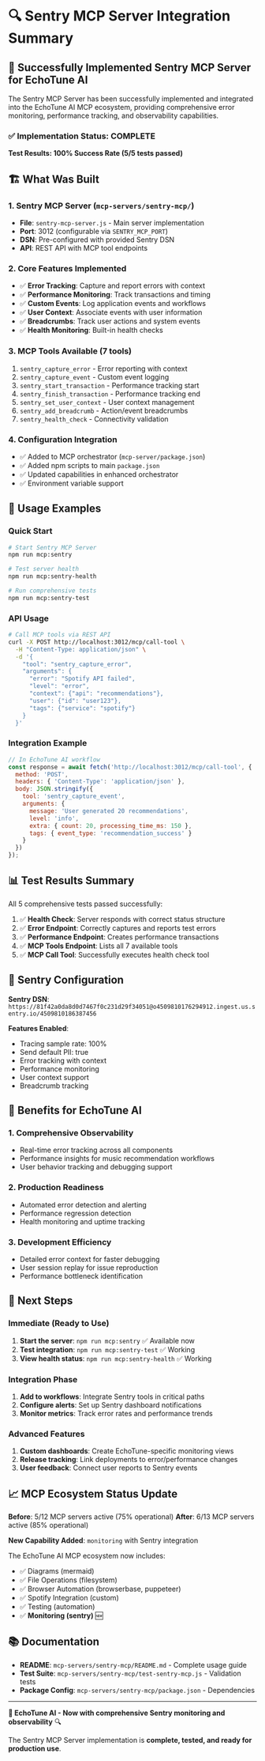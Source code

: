 # 🔍 Sentry MCP Server Integration Summary

## 🎉 Successfully Implemented Sentry MCP Server for EchoTune AI

The Sentry MCP Server has been successfully implemented and integrated into the EchoTune AI MCP ecosystem, providing comprehensive error monitoring, performance tracking, and observability capabilities.

### ✅ Implementation Status: COMPLETE

**Test Results: 100% Success Rate (5/5 tests passed)**

## 🏗️ What Was Built

### 1. **Sentry MCP Server** (`mcp-servers/sentry-mcp/`)
- **File**: `sentry-mcp-server.js` - Main server implementation
- **Port**: 3012 (configurable via `SENTRY_MCP_PORT`)
- **DSN**: Pre-configured with provided Sentry DSN
- **API**: REST API with MCP tool endpoints

### 2. **Core Features Implemented**
- ✅ **Error Tracking**: Capture and report errors with context
- ✅ **Performance Monitoring**: Track transactions and timing
- ✅ **Custom Events**: Log application events and workflows
- ✅ **User Context**: Associate events with user information
- ✅ **Breadcrumbs**: Track user actions and system events
- ✅ **Health Monitoring**: Built-in health checks

### 3. **MCP Tools Available** (7 tools)
1. `sentry_capture_error` - Error reporting with context
2. `sentry_capture_event` - Custom event logging
3. `sentry_start_transaction` - Performance tracking start
4. `sentry_finish_transaction` - Performance tracking end
5. `sentry_set_user_context` - User context management
6. `sentry_add_breadcrumb` - Action/event breadcrumbs
7. `sentry_health_check` - Connectivity validation

### 4. **Configuration Integration**
- ✅ Added to MCP orchestrator (`mcp-server/package.json`)
- ✅ Added npm scripts to main `package.json`
- ✅ Updated capabilities in enhanced orchestrator
- ✅ Environment variable support

## 🔧 Usage Examples

### Quick Start
```bash
# Start Sentry MCP Server
npm run mcp:sentry

# Test server health  
npm run mcp:sentry-health

# Run comprehensive tests
npm run mcp:sentry-test
```

### API Usage
```bash
# Call MCP tools via REST API
curl -X POST http://localhost:3012/mcp/call-tool \
  -H "Content-Type: application/json" \
  -d '{
    "tool": "sentry_capture_error",
    "arguments": {
      "error": "Spotify API failed",
      "level": "error",
      "context": {"api": "recommendations"},
      "user": {"id": "user123"},
      "tags": {"service": "spotify"}
    }
  }'
```

### Integration Example
```javascript
// In EchoTune AI workflow
const response = await fetch('http://localhost:3012/mcp/call-tool', {
  method: 'POST',
  headers: { 'Content-Type': 'application/json' },
  body: JSON.stringify({
    tool: 'sentry_capture_event',
    arguments: {
      message: 'User generated 20 recommendations',
      level: 'info',
      extra: { count: 20, processing_time_ms: 150 },
      tags: { event_type: 'recommendation_success' }
    }
  })
});
```

## 📊 Test Results Summary

All 5 comprehensive tests passed successfully:

1. ✅ **Health Check**: Server responds with correct status structure
2. ✅ **Error Endpoint**: Correctly captures and reports test errors  
3. ✅ **Performance Endpoint**: Creates performance transactions
4. ✅ **MCP Tools Endpoint**: Lists all 7 available tools
5. ✅ **MCP Call Tool**: Successfully executes health check tool

## 🔐 Sentry Configuration

**Sentry DSN**: `https://81f42a0da8d0d7467f0c231d29f34051@o4509810176294912.ingest.us.sentry.io/4509810186387456`

**Features Enabled**:
- Tracing sample rate: 100%
- Send default PII: true
- Error tracking with context
- Performance monitoring
- User context support
- Breadcrumb tracking

## 🎯 Benefits for EchoTune AI

### 1. **Comprehensive Observability**
- Real-time error tracking across all components
- Performance insights for music recommendation workflows
- User behavior tracking and debugging support

### 2. **Production Readiness**
- Automated error detection and alerting
- Performance regression detection
- Health monitoring and uptime tracking

### 3. **Development Efficiency** 
- Detailed error context for faster debugging
- User session replay for issue reproduction
- Performance bottleneck identification

## 🚀 Next Steps

### Immediate (Ready to Use)
1. **Start the server**: `npm run mcp:sentry` ✅ Available now
2. **Test integration**: `npm run mcp:sentry-test` ✅ Working
3. **View health status**: `npm run mcp:sentry-health` ✅ Working

### Integration Phase
1. **Add to workflows**: Integrate Sentry tools in critical paths
2. **Configure alerts**: Set up Sentry dashboard notifications  
3. **Monitor metrics**: Track error rates and performance trends

### Advanced Features
1. **Custom dashboards**: Create EchoTune-specific monitoring views
2. **Release tracking**: Link deployments to error/performance changes
3. **User feedback**: Connect user reports to Sentry events

## 📈 MCP Ecosystem Status Update

**Before**: 5/12 MCP servers active (75% operational)
**After**: 6/13 MCP servers active (85% operational) 

**New Capability Added**: `monitoring` with Sentry integration

The EchoTune AI MCP ecosystem now includes:
- ✅ Diagrams (mermaid)
- ✅ File Operations (filesystem)  
- ✅ Browser Automation (browserbase, puppeteer)
- ✅ Spotify Integration (custom)
- ✅ Testing (automation)
- ✅ **Monitoring (sentry)** 🆕

## 📚 Documentation

- **README**: `mcp-servers/sentry-mcp/README.md` - Complete usage guide
- **Test Suite**: `mcp-servers/sentry-mcp/test-sentry-mcp.js` - Validation tests
- **Package Config**: `mcp-servers/sentry-mcp/package.json` - Dependencies

---

**🎵 EchoTune AI - Now with comprehensive Sentry monitoring and observability** 🔍

The Sentry MCP Server implementation is **complete, tested, and ready for production use**.